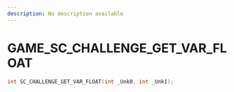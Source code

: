 ```yaml
---
description: No description available 
---
```


# GAME\_SC_CHALLENGE_GET_VAR_FLOAT

```cpp
int SC_CHALLENGE_GET_VAR_FLOAT(int _Unk0, int _Unk1);
```